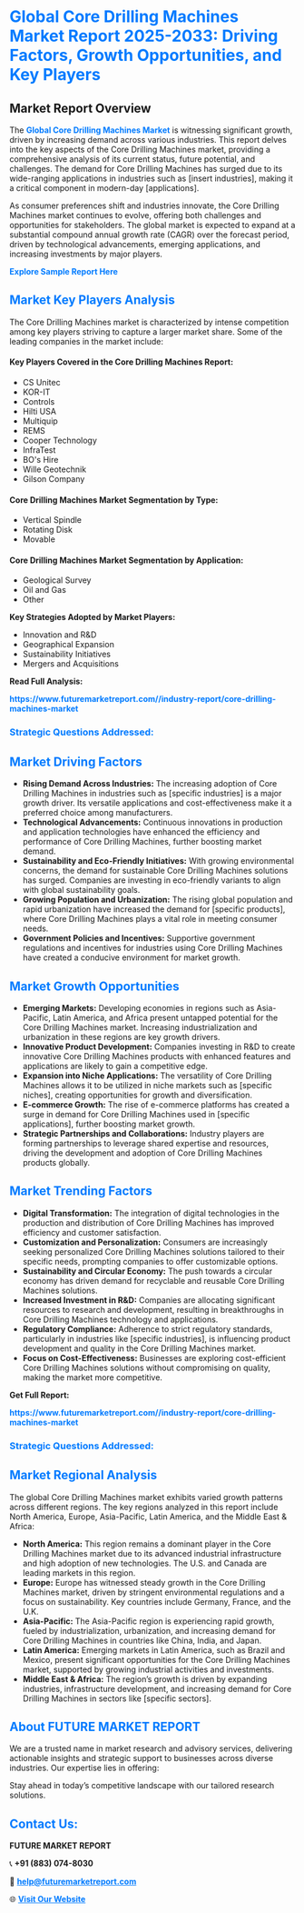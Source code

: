 <h1 style="color: #007BFF;">Global Core Drilling Machines Market Report 2025-2033: Driving Factors, Growth Opportunities, and Key Players</h1>

<section id="overview">
<h2>Market Report Overview</h2>
<p>The <a href="https://www.futuremarketreport.com//industry-report/core-drilling-machines-market" style="color: #007BFF; text-decoration: none;"><strong>Global Core Drilling Machines Market</strong></a> is witnessing significant growth, driven by increasing demand across various industries. This report delves into the key aspects of the Core Drilling Machines market, providing a comprehensive analysis of its current status, future potential, and challenges. The demand for Core Drilling Machines has surged due to its wide-ranging applications in industries such as [insert industries], making it a critical component in modern-day [applications].</p>
<p>As consumer preferences shift and industries innovate, the Core Drilling Machines market continues to evolve, offering both challenges and opportunities for stakeholders. The global market is expected to expand at a substantial compound annual growth rate (CAGR) over the forecast period, driven by technological advancements, emerging applications, and increasing investments by major players.</p>
</section>

<section id="overview">
<p><a href="https://www.futuremarketreport.com//request-sample/reportId=89466" style="color: #007BFF; text-decoration: none;"><strong>Explore Sample Report Here</strong></a></p>
</section>

<section id="key-players">
<h2 style="color: #007BFF;">Market Key Players Analysis</h2>
<p>The Core Drilling Machines market is characterized by intense competition among key players striving to capture a larger market share. Some of the leading companies in the market include:</p>
<h4>Key Players Covered in the Core Drilling Machines Report:</h4>
<ul><li>CS Unitec</li><li>KOR-IT</li><li>Controls</li><li>Hilti USA</li><li>Multiquip</li><li>REMS</li><li>Cooper Technology</li><li>InfraTest</li><li>BO&#039;s Hire</li><li>Wille Geotechnik</li><li>Gilson Company</li></ul>
<h4>Core Drilling Machines Market Segmentation by Type:</h4>
<ul><li>Vertical Spindle</li><li>Rotating Disk</li><li>Movable</li></ul>

<h4>Core Drilling Machines Market Segmentation by Application:</h4>
<ul><li>Geological Survey</li><li>Oil and Gas</li><li>Other</li></ul>
<p><strong>Key Strategies Adopted by Market Players:</strong></p>
<ul>
<li>Innovation and R&D</li>
<li>Geographical Expansion</li>
<li>Sustainability Initiatives</li>
<li>Mergers and Acquisitions</li>
</ul>
</section>

<section>
<p><strong>Read Full Analysis: </strong></p><a href="https://www.futuremarketreport.com//industry-report/core-drilling-machines-market" style="color: #007BFF; text-decoration: none;"><strong>https://www.futuremarketreport.com//industry-report/core-drilling-machines-market</strong></a>
<h3 style="color: #007BFF;">Strategic Questions Addressed:</h3>
</section>

<section id="driving-factors">
<h2 style="color: #007BFF;">Market Driving Factors</h2>
<ul>
<li><strong>Rising Demand Across Industries:</strong> The increasing adoption of Core Drilling Machines in industries such as [specific industries] is a major growth driver. Its versatile applications and cost-effectiveness make it a preferred choice among manufacturers.</li>
<li><strong>Technological Advancements:</strong> Continuous innovations in production and application technologies have enhanced the efficiency and performance of Core Drilling Machines, further boosting market demand.</li>
<li><strong>Sustainability and Eco-Friendly Initiatives:</strong> With growing environmental concerns, the demand for sustainable Core Drilling Machines solutions has surged. Companies are investing in eco-friendly variants to align with global sustainability goals.</li>
<li><strong>Growing Population and Urbanization:</strong> The rising global population and rapid urbanization have increased the demand for [specific products], where Core Drilling Machines plays a vital role in meeting consumer needs.</li>
<li><strong>Government Policies and Incentives:</strong> Supportive government regulations and incentives for industries using Core Drilling Machines have created a conducive environment for market growth.</li>
</ul>
</section>

<section id="growth-opportunities">
<h2 style="color: #007BFF;">Market Growth Opportunities</h2>
<ul>
<li><strong>Emerging Markets:</strong> Developing economies in regions such as Asia-Pacific, Latin America, and Africa present untapped potential for the Core Drilling Machines market. Increasing industrialization and urbanization in these regions are key growth drivers.</li>
<li><strong>Innovative Product Development:</strong> Companies investing in R&D to create innovative Core Drilling Machines products with enhanced features and applications are likely to gain a competitive edge.</li>
<li><strong>Expansion into Niche Applications:</strong> The versatility of Core Drilling Machines allows it to be utilized in niche markets such as [specific niches], creating opportunities for growth and diversification.</li>
<li><strong>E-commerce Growth:</strong> The rise of e-commerce platforms has created a surge in demand for Core Drilling Machines used in [specific applications], further boosting market growth.</li>
<li><strong>Strategic Partnerships and Collaborations:</strong> Industry players are forming partnerships to leverage shared expertise and resources, driving the development and adoption of Core Drilling Machines products globally.</li>
</ul>
</section>

<section id="trending-factors">
<h2 style="color: #007BFF;">Market Trending Factors</h2>
<ul>
<li><strong>Digital Transformation:</strong> The integration of digital technologies in the production and distribution of Core Drilling Machines has improved efficiency and customer satisfaction.</li>
<li><strong>Customization and Personalization:</strong> Consumers are increasingly seeking personalized Core Drilling Machines solutions tailored to their specific needs, prompting companies to offer customizable options.</li>
<li><strong>Sustainability and Circular Economy:</strong> The push towards a circular economy has driven demand for recyclable and reusable Core Drilling Machines solutions.</li>
<li><strong>Increased Investment in R&D:</strong> Companies are allocating significant resources to research and development, resulting in breakthroughs in Core Drilling Machines technology and applications.</li>
<li><strong>Regulatory Compliance:</strong> Adherence to strict regulatory standards, particularly in industries like [specific industries], is influencing product development and quality in the Core Drilling Machines market.</li>
<li><strong>Focus on Cost-Effectiveness:</strong> Businesses are exploring cost-efficient Core Drilling Machines solutions without compromising on quality, making the market more competitive.</li>
</ul>
</section>

<section>
<p><strong>Get Full Report: </strong></p><a href="https://www.futuremarketreport.com//industry-report/core-drilling-machines-market" style="color: #007BFF; text-decoration: none;"><strong>https://www.futuremarketreport.com//industry-report/core-drilling-machines-market</strong></a>
<h3 style="color: #007BFF;">Strategic Questions Addressed:</h3>
</section>


<section id="regional-analysis">
<h2 style="color: #007BFF;">Market Regional Analysis</h2>
<p>The global Core Drilling Machines market exhibits varied growth patterns across different regions. The key regions analyzed in this report include North America, Europe, Asia-Pacific, Latin America, and the Middle East & Africa:</p>
<ul>
<li><strong>North America:</strong> This region remains a dominant player in the Core Drilling Machines market due to its advanced industrial infrastructure and high adoption of new technologies. The U.S. and Canada are leading markets in this region.</li>
<li><strong>Europe:</strong> Europe has witnessed steady growth in the Core Drilling Machines market, driven by stringent environmental regulations and a focus on sustainability. Key countries include Germany, France, and the U.K.</li>
<li><strong>Asia-Pacific:</strong> The Asia-Pacific region is experiencing rapid growth, fueled by industrialization, urbanization, and increasing demand for Core Drilling Machines in countries like China, India, and Japan.</li>
<li><strong>Latin America:</strong> Emerging markets in Latin America, such as Brazil and Mexico, present significant opportunities for the Core Drilling Machines market, supported by growing industrial activities and investments.</li>
<li><strong>Middle East & Africa:</strong> The region’s growth is driven by expanding industries, infrastructure development, and increasing demand for Core Drilling Machines in sectors like [specific sectors].</li>
</ul>
</section>

<footer>
<h2 style="color: #007BFF;">About FUTURE MARKET REPORT</h2>
<p>We are a trusted name in market research and advisory services, delivering actionable insights and strategic support to businesses across diverse industries. Our expertise lies in offering:</p>

<p>Stay ahead in today’s competitive landscape with our tailored research solutions.</p>

<h2 style="color: #007BFF;">Contact Us:</h2>
<p><strong>FUTURE MARKET REPORT</strong></p>
<p>📞 <strong>+91 (883) 074-8030</strong></p>
<p>📧 <strong><a href="mailto:help@futuremarketreport.com" style="color: #007BFF;">help@futuremarketreport.com</a></strong></p>
<p>🌐 <strong><a href="https://www.futuremarketreport.com/" style="color: #007BFF;">Visit Our Website</a></strong></p>
</footer>